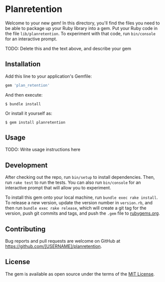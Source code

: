 # Planretention

Welcome to your new gem! In this directory, you'll find the files you need to be able to package up your Ruby library into a gem. Put your Ruby code in the file `lib/planretention`. To experiment with that code, run `bin/console` for an interactive prompt.

TODO: Delete this and the text above, and describe your gem

## Installation

Add this line to your application's Gemfile:

```ruby
gem 'plan_retention'
```

And then execute:

    $ bundle install

Or install it yourself as:

    $ gem install planretention

## Usage

TODO: Write usage instructions here

## Development

After checking out the repo, run `bin/setup` to install dependencies. Then, run `rake test` to run the tests. You can also run `bin/console` for an interactive prompt that will allow you to experiment.

To install this gem onto your local machine, run `bundle exec rake install`. To release a new version, update the version number in `version.rb`, and then run `bundle exec rake release`, which will create a git tag for the version, push git commits and tags, and push the `.gem` file to [rubygems.org](https://rubygems.org).

## Contributing

Bug reports and pull requests are welcome on GitHub at https://github.com/[USERNAME]/planretention.


## License

The gem is available as open source under the terms of the [MIT License](https://opensource.org/licenses/MIT).
